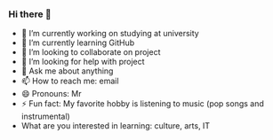 ### Hi there 👋

<!--
**smng0/smng0** is a ✨ _special_ ✨ repository because its `README.md` (this file) appears on your GitHub profile.

Here are some ideas to get you started:
-->

- 🔭 I’m currently working on studying at university
- 🌱 I’m currently learning GitHub
- 👯 I’m looking to collaborate on project
- 🤔 I’m looking for help with project
- 💬 Ask me about anything
- 📫 How to reach me: email
- 😄 Pronouns: Mr
- ⚡ Fun fact: My favorite hobby is listening to music (pop songs and instrumental)
- What are you interested in learning: culture, arts, IT
